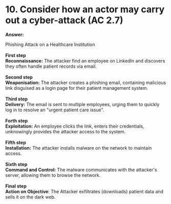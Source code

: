 # 10. Consider how an actor may carry out a cyber-attack (AC 2.7)

**Answer:**

Phishing Attack on a Healthcare Institution\
&#x20;\
**First step**\
**Reconnaissance:** The attacker find an employee on LinkedIn and discovers they often handle patient records via email.\
\
**Second step**\
**Weaponisation:**  The attacker creates a phishing email, containing malicious link disguised as a login page for their patient management system.\
\
**Third step**\
**Delivery:** The email is sent to multiple employees, urging them to quickly log in to resolve an "urgent patient care issue".\
\
**Forth step**\
**Exploitation:** An employee clicks the link, enters their credentials, unknowingly provides the attacker access to the system.\
\
**Fifth step**\
**Installation:** The attacker installs malware on the network to maintain access.\
\
**Sixth step**\
**Command and Control:** The malware communicates with the attacker's server, allowing them to browse the network.\
\
**Final step**\
**Action on Objective**: The Attacker exfiltrates (downloads) patient data and sells it on the dark web.
